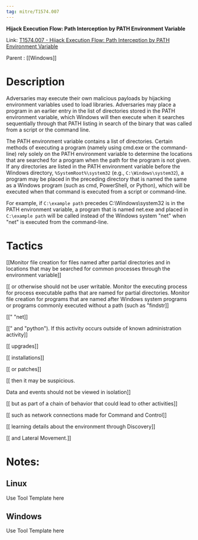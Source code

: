 ```yaml
---
tag: mitre/T1574.007
---
```


**Hijack Execution Flow: Path Interception by PATH Environment Variable**

Link: [T1574.007 - Hijack Execution Flow: Path Interception by PATH Environment Variable](https://attack.mitre.org/techniques/T1574/007)

Parent : [[Windows]]


# Description

Adversaries may execute their own malicious payloads by hijacking environment variables used to load libraries. Adversaries may place a program in an earlier entry in the list of directories stored in the PATH environment variable, which Windows will then execute when it searches sequentially through that PATH listing in search of the binary that was called from a script or the command line.

The PATH environment variable contains a list of directories. Certain methods of executing a program (namely using cmd.exe or the command-line) rely solely on the PATH environment variable to determine the locations that are searched for a program when the path for the program is not given. If any directories are listed in the PATH environment variable before the Windows directory, <code>%SystemRoot%\system32</code> (e.g., <code>C:\Windows\system32</code>), a program may be placed in the preceding directory that is named the same as a Windows program (such as cmd, PowerShell, or Python), which will be executed when that command is executed from a script or command-line.

For example, if <code>C:\example path</code> precedes </code>C:\Windows\system32</code> is in the PATH environment variable, a program that is named net.exe and placed in <code>C:\example path</code> will be called instead of the Windows system "net" when "net" is executed from the command-line.

# Tactics


[[Monitor file creation for files named after partial directories and in locations that may be searched for common processes through the environment variable]]

[[ or otherwise should not be user writable. Monitor the executing process for process executable paths that are named for partial directories. Monitor file creation for programs that are named after Windows system programs or programs commonly executed without a path (such as "findstr]]

[[" "net]]

[[" and "python"). If this activity occurs outside of known administration activity]]

[[ upgrades]]

[[ installations]]

[[ or patches]]

[[ then it may be suspicious.

Data and events should not be viewed in isolation]]

[[ but as part of a chain of behavior that could lead to other activities]]

[[ such as network connections made for Command and Control]]

[[ learning details about the environment through Discovery]]

[[ and Lateral Movement.]]


# Notes:

## Linux

Use Tool Template here

## Windows

Use Tool Template here